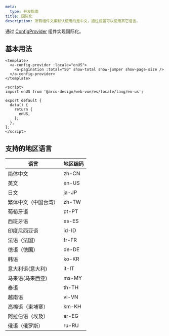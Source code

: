 ```yaml
meta:
  type: 开发指南
title: 国际化
description: 所有组件文案默认使用的是中文，通过设置可以使用其它语言。
```

通过 [ConfigProvider](/vue/component/config-provider) 组件实现国际化。

## 基本用法

```vue
<template>
  <a-config-provider :locale="enUS">
    <a-pagination :total="50" show-total show-jumper show-page-size />
  </a-config-provider>
</template>

<script>
import enUS from '@arco-design/web-vue/es/locale/lang/en-us';

export default {
  data() {
    return {
      enUS,
    };
  },
};
</script>
```

## 支持的地区语言

| 语言                 | 地区编码 |
| -------------------- | -------- |
| 简体中文             | zh-CN    |
| 英文                 | en-US    |
| 日文                 | ja-JP    |
| 繁体中文（中国台湾） | zh-TW    |
| 葡萄牙语             | pt-PT    |
| 西班牙语             | es-ES    |
| 印度尼西亚语         | id-ID    |
| 法语（法国）         | fr-FR    |
| 德语（德国）         | de-DE    |
| 韩语                 | ko-KR    |
| 意大利语(意大利)     | it-IT    |
| 马来语(马来西亚)     | ms-MY    |
| 泰语                 | th-TH    |
| 越南语               | vi-VN    |
| 高棉语（柬埔寨）       | km-KH    |
| 阿拉伯语（埃及）       | ar-EG    |
| 俄语（俄罗斯）       | ru-RU    |
